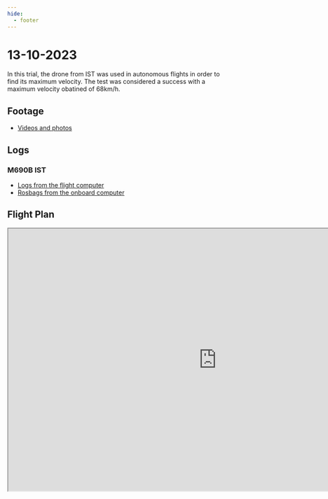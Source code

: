 ```yaml
---
hide:
  - footer
---
```


# 13-10-2023

In this trial, the drone from IST was used in autonomous flights in order to find its maximum velocity. The test was considered a success with a maximum velocity obatined of 68km/h.

## Footage

- [Videos and photos](https://unlpt-my.sharepoint.com/:f:/g/personal/bj_guerreiro_fct_unl_pt/Es-heDSbX2VPpIrSd_QF9l8BJatMx7kyvRVcz7yxeDDIxA?e=sWkAXn)

## Logs

### M690B IST

- [Logs from the flight computer](https://unlpt-my.sharepoint.com/:f:/g/personal/bj_guerreiro_fct_unl_pt/Ehi4V5eVpNZFtFI1Lb5tMgABxjFVer5XYjI6xVP8_BmWXA?e=E4edHR)
- [Rosbags from the onboard computer](https://unlpt-my.sharepoint.com/:f:/g/personal/bj_guerreiro_fct_unl_pt/EkRj560vV8VLo_UG-IJRXz8B6qoRLavt0twbOM8RNdze7g?e=fG8WZv)


## Flight Plan

<iframe width="950" height="600" src="https://docs.google.com/spreadsheets/d/1F3AENU7Hc5t-VRTY9ZOuuzWE9N3piB4v3II2FDASR2I/edit?rm=minimal"></iframe>

<script src='https://cdn.jsdelivr.net/gh/eddymens/markdown-external-link-script@v2.0.0/main.min.js'></script>


